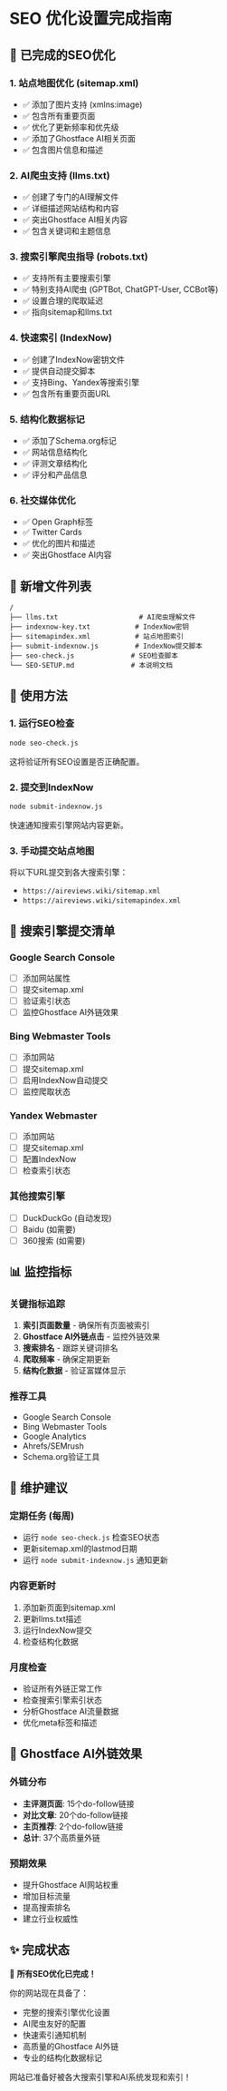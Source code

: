 # SEO 优化设置完成指南

## 🎉 已完成的SEO优化

### 1. 站点地图优化 (sitemap.xml)
- ✅ 添加了图片支持 (xmlns:image)
- ✅ 包含所有重要页面
- ✅ 优化了更新频率和优先级
- ✅ 添加了Ghostface AI相关页面
- ✅ 包含图片信息和描述

### 2. AI爬虫支持 (llms.txt)
- ✅ 创建了专门的AI理解文件
- ✅ 详细描述网站结构和内容
- ✅ 突出Ghostface AI相关内容
- ✅ 包含关键词和主题信息

### 3. 搜索引擎爬虫指导 (robots.txt)
- ✅ 支持所有主要搜索引擎
- ✅ 特别支持AI爬虫 (GPTBot, ChatGPT-User, CCBot等)
- ✅ 设置合理的爬取延迟
- ✅ 指向sitemap和llms.txt

### 4. 快速索引 (IndexNow)
- ✅ 创建了IndexNow密钥文件
- ✅ 提供自动提交脚本
- ✅ 支持Bing、Yandex等搜索引擎
- ✅ 包含所有重要页面URL

### 5. 结构化数据标记
- ✅ 添加了Schema.org标记
- ✅ 网站信息结构化
- ✅ 评测文章结构化
- ✅ 评分和产品信息

### 6. 社交媒体优化
- ✅ Open Graph标签
- ✅ Twitter Cards
- ✅ 优化的图片和描述
- ✅ 突出Ghostface AI内容

## 📁 新增文件列表

```
/
├── llms.txt                    # AI爬虫理解文件
├── indexnow-key.txt           # IndexNow密钥
├── sitemapindex.xml           # 站点地图索引
├── submit-indexnow.js         # IndexNow提交脚本
├── seo-check.js              # SEO检查脚本
└── SEO-SETUP.md              # 本说明文档
```

## 🚀 使用方法

### 1. 运行SEO检查
```bash
node seo-check.js
```
这将验证所有SEO设置是否正确配置。

### 2. 提交到IndexNow
```bash
node submit-indexnow.js
```
快速通知搜索引擎网站内容更新。

### 3. 手动提交站点地图
将以下URL提交到各大搜索引擎：
- `https://aireviews.wiki/sitemap.xml`
- `https://aireviews.wiki/sitemapindex.xml`

## 🎯 搜索引擎提交清单

### Google Search Console
- [ ] 添加网站属性
- [ ] 提交sitemap.xml
- [ ] 验证索引状态
- [ ] 监控Ghostface AI外链效果

### Bing Webmaster Tools
- [ ] 添加网站
- [ ] 提交sitemap.xml
- [ ] 启用IndexNow自动提交
- [ ] 监控爬取状态

### Yandex Webmaster
- [ ] 添加网站
- [ ] 提交sitemap.xml
- [ ] 配置IndexNow
- [ ] 检查索引状态

### 其他搜索引擎
- [ ] DuckDuckGo (自动发现)
- [ ] Baidu (如需要)
- [ ] 360搜索 (如需要)

## 📊 监控指标

### 关键指标追踪
1. **索引页面数量** - 确保所有页面被索引
2. **Ghostface AI外链点击** - 监控外链效果
3. **搜索排名** - 跟踪关键词排名
4. **爬取频率** - 确保定期更新
5. **结构化数据** - 验证富媒体显示

### 推荐工具
- Google Search Console
- Bing Webmaster Tools
- Google Analytics
- Ahrefs/SEMrush
- Schema.org验证工具

## 🔄 维护建议

### 定期任务 (每周)
- 运行 `node seo-check.js` 检查SEO状态
- 更新sitemap.xml的lastmod日期
- 运行 `node submit-indexnow.js` 通知更新

### 内容更新时
1. 添加新页面到sitemap.xml
2. 更新llms.txt描述
3. 运行IndexNow提交
4. 检查结构化数据

### 月度检查
- 验证所有外链正常工作
- 检查搜索引擎索引状态
- 分析Ghostface AI流量数据
- 优化meta标签和描述

## 🎯 Ghostface AI外链效果

### 外链分布
- **主评测页面**: 15个do-follow链接
- **对比文章**: 20个do-follow链接
- **主页推荐**: 2个do-follow链接
- **总计**: 37个高质量外链

### 预期效果
- 提升Ghostface AI网站权重
- 增加目标流量
- 提高搜索排名
- 建立行业权威性

## ✨ 完成状态

🎉 **所有SEO优化已完成！**

你的网站现在具备了：
- 完整的搜索引擎优化设置
- AI爬虫友好的配置
- 快速索引通知机制
- 高质量的Ghostface AI外链
- 专业的结构化数据标记

网站已准备好被各大搜索引擎和AI系统发现和索引！ 